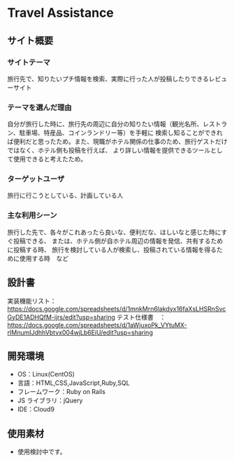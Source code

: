 # Travel Assistance

## サイト概要


### サイトテーマ
旅行先で、知りたいプチ情報を検索、実際に行った人が投稿したりできるレビューサイト


### テーマを選んだ理由
自分が旅行した時に、旅行先の周辺に自分の知りたい情報（観光名所、レストラン、駐車場、特産品、コインランドリー等）を手軽に
検索し知ることができれば便利だと思ったため。また、現職がホテル関係の仕事のため、旅行ゲストだけではなく、ホテル側も投稿を行えば、
より詳しい情報を提供できるツールとして使用できると考えたため。



### ターゲットユーザ
旅行に行こうとしている、計画している人


### 主な利用シーン
旅行した先で、各々がこれあったら良いな、便利だな、ほしいなと感じた時にすぐ投稿できる、
または、ホテル側が自ホテル周辺の情報を発信、共有するために投稿する時、
旅行を検討している人が検索し、投稿されている情報を得るために使用する時　など



## 設計書
実装機能リスト：https://docs.google.com/spreadsheets/d/1mnkMrn6lakdyx16faXsLHSRnSvcGyDE1ADHQfM-ijrs/edit?usp=sharing
テスト仕様書　：https://docs.google.com/spreadsheets/d/1aWjuxoPk_VYtuMX-rIMnumIJdhhVbtvx004wjLb6EiU/edit?usp=sharing

## 開発環境

- OS：Linux(CentOS)
- 言語：HTML,CSS,JavaScript,Ruby,SQL
- フレームワーク：Ruby on Rails
- JS ライブラリ：jQuery
- IDE：Cloud9

## 使用素材

- 使用検討中です。
